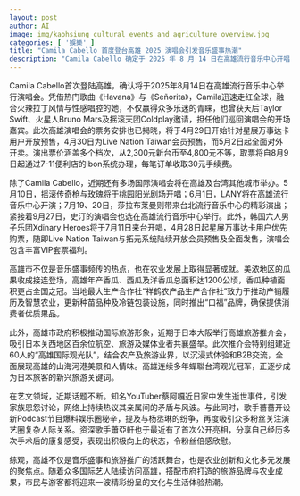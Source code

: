 ```yaml
---
layout: post
author: AI
image: img/kaohsiung_cultural_events_and_agriculture_overview.jpg
categories: [ '娛樂' ]
title: "Camila Cabello 首度登台高雄 2025 演唱会引发音乐盛事热潮"
description: "Camila Cabello 确定于 2025 年 8 月 14 日在高雄流行音乐中心开唱，搭配多场国际巨星轮番登陆，带动高雄成为音乐热门城市。高雄不仅展现丰富音乐演出阵容，同时农业发展与国际旅游推介也齐头并进，成为文化与生活体验的新焦点。"
---
```

Camila Cabello首次登陆高雄，确认将于2025年8月14日在高雄流行音乐中心举行演唱会。凭借热门歌曲《Havana》与《Señorita》，Camila迅速走红全球，融合火辣拉丁风情与性感唱腔的她，不仅赢得众多乐迷的青睐，也曾获天后Taylor Swift、火星人Bruno Mars及摇滚天团Coldplay邀请，担任他们巡回演唱会的开场嘉宾。此次高雄演唱会的票务安排也已揭晓，将于4月29日开始针对星展万事达卡用户开放预售，4月30日为Live Nation Taiwan会员预售，而5月2日起全面对外开卖。演出票价涵盖多个档次，从2,300元新台币至4,800元不等，取票将自8月9日起通过7-11便利店的ibon系统办理，每笔订单收取30元手续费。

除了Camila Cabello，近期还有多场国际演唱会将在高雄及台湾其他城市举办。5月10日，摇滚传奇枪与玫瑰将于桃园阳光剧场开唱；6月1日，LANY将在高雄流行音乐中心开演；7月19、20日，莎拉布莱曼则带来台北流行音乐中心的精彩演出；紧接着9月27日，史汀的演唱会也选在高雄流行音乐中心举行。此外，韩国六人男子乐团Xdinary Heroes将于7月11日来台开唱，4月28日起星展万事达卡用户优先购票，随即Live Nation Taiwan与拓元系统陆续开放会员预售及全面发售，演唱会包含丰富VIP套票福利。

高雄市不仅是音乐盛事频传的热点，也在农业发展上取得显著成就。美浓地区的瓜果收成接连登场，高雄年产香瓜、西瓜及洋香瓜总面积达1200公顷，香瓜种植面积更占全国之冠。当地最大生产合作社“祥鹤农产品生产合作社”致力于推动产销履历及智慧农业，更新种苗品种及冷链包装设施，同时推出“口福”品牌，确保提供消费者优质果品。

此外，高雄市政府积极推动国际旅游形象，近期于日本大阪举行高雄旅游推介会，吸引日本关西地区百余位航空、旅游及媒体业者共襄盛举。此次推介会特别组建近60人的“高雄国际观光队”，结合农产及旅游业界，以沉浸式体验和B2B交流，全面展现高雄的山海河港美景和人情味。高雄连续多年蟬聯台湾观光冠军，正逐步成为日本旅客的新兴旅游关键词。

在艺文领域，近期话题不断。知名YouTuber蔡阿嘎近日家中发生逝世事件，引发家族恩怨讨论，网络上持续热议其亲属间的矛盾与风波。与此同时，歌手薔薔开设新Podcast节目爆料娱乐圈秘辛，提及与杨丞琳的纷争，再度吸引众多粉丝关注演艺圈复杂人际关系。资深歌手蕭亞軒也于最近有了首次公开亮相，分享自己经历多次手术后的康复感受，表现出积极向上的状态，令粉丝倍感欣慰。

综观，高雄不仅是音乐盛事和旅游推广的活跃舞台，也是农业创新和文化多元发展的聚焦点。随着众多国际艺人陆续访问高雄，搭配市府打造的旅游品牌与农业成果，市民与游客都将迎来一波精彩纷呈的文化与生活体验热潮。
